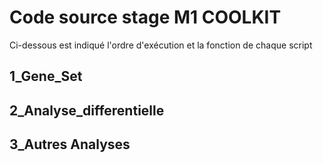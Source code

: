  # Code source stage M1 COOLKIT
 
 Ci-dessous est indiqué l'ordre d'exécution et la fonction de chaque script
   
 ## 1_Gene_Set
   
 ## 2_Analyse_differentielle
   
 ## 3_Autres Analyses